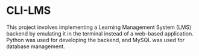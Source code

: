 # CLI-LMS
This project involves implementing a Learning Management System (LMS) backend by emulating it
in the terminal instead of a web-based application. Python was used for developing the backend,
and MySQL was used for database management.
